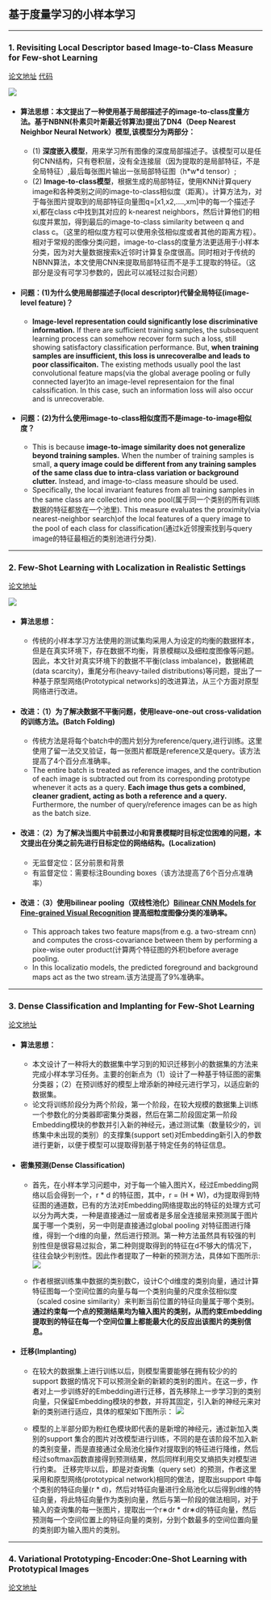 ## 基于度量学习的小样本学习
--- 
### 1. Revisiting Local Descriptor based Image-to-Class Measure for Few-shot Learning
[论文地址](https://arxiv.org/abs/1903.12290?source=post_page)
[代码](https://github.com/WenbinLee/DN4.git)

![](https://github.com/wangyao049/-/blob/master/image/1.png)

- #### 算法思想：本文提出了一种使用基于局部描述子的image-to-class度量方法。基于NBNN(朴素贝叶斯最近邻算法)提出了DN4（Deep Nearest Neighbor Neural Network）模型,该模型分为两部分：
    - (1) **深度嵌入模型**，用来学习所有图像的深度局部描述子。该模型可以是任何CNN结构，只有卷积层，没有全连接层（因为提取的是局部特征，不是全局特征）,最后每张图片输出一张局部特征图（h\*w\*d tensor）; 
    - (2) **Image-to-class模型**，根据生成的局部特征，使用KNN计算query image和各种类别之间的image-to-class相似度（距离）。计算方法为，对于每张图片提取到的局部特征向量图q=[x1,x2,....,xm]中的每一个描述子xi,都在class c中找到其对应的 k-nearest neighbors，然后计算他们的相似度并累加，得到最后的image-to-class similarity between q and class c。（这里的相似度方程可以使用余弦相似度或者其他的距离方程）。相对于常规的图像分类问题，image-to-class的度量方法更适用于小样本分类，因为对大量数据搜索k近邻时计算复杂度很高。同时相对于传统的NBNN算法，本文使用CNN来提取局部特征而不是手工提取的特征。（这部分是没有可学习参数的，因此可以减轻过拟合问题）
    
- #### 问题：(1)为什么使用局部描述子(local descriptor)代替全局特征(image-level feature)？
    - **Image-level representation could significantly lose discriminative information.** If there are sufficient training samples, the subsequent learning process can somehow recover form  such a loss, still showing satisfactory classification performance. But, **when training samples are insufficient, this loss is unrecoveralbe and leads to poor classificaiton.** The existing methods usually pool the last convolutional feature maps(via the global average pooling or fully connected layer)to an image-level representaion for the final calssification. In this case, such an information loss will also occur and is unrecoverable.

- #### 问题：(2)为什么使用image-to-class相似度而不是image-to-image相似度？
    - This is because **image-to-image similarity does not generalize beyond training samples.** When the number of training samples is small, **a query image could be different from any training samples of the same class due to intra-class variation or background clutter.** Instead, and image-to-class measure should be used. 
    - Specifically, the local invariant features from all training samples in the same class are collected into one pool(属于同一个类别的所有训练数据的特征都放在一个池里). This measure evaluates the proximity(via nearest-neighbor search)of the local features of a query image to the pool of each class for classification(通过k近邻搜索找到与query image的特征最相近的类别池进行分类).
-----
### 2. Few-Shot Learning with Localization in Realistic Settings
[论文地址](https://arxiv.org/abs/1904.08502?source=post_page)

![](https://github.com/wangyao049/-/blob/master/image/2.png)

- #### 算法思想：
    - 传统的小样本学习方法使用的测试集均采用人为设定的均衡的数据样本，但是在真实环境下，存在数据不均衡，背景模糊以及细粒度图像等问题。因此，本文针对真实环境下的数据不平衡(class imbalance)，数据稀疏(data scarcity)，重尾分布(heavy-tailed distributions)等问题，提出了一种基于原型网络(Prototypical networks)的改进算法，从三个方面对原型网络进行改进。

- #### 改进：（1）为了解决数据不平衡问题，使用leave-one-out cross-validation的训练方法。(Batch Folding)
    - 传统方法是将每个batch中的图片划分为reference/query,进行训练。这里使用了留一法交叉验证，每一张图片都既是reference又是query。该方法提高了4个百分点准确率。
    - The entire batch is treated as reference images, and the contribution of each image is subtracted out from its corresponding prototype whenever it acts as a query. **Each image thus gets a combined, cleaner gradient, acting as both a reference and a query.** Furthermore, the number of query/reference images can be as high as the batch size.
    
- #### 改进：（2）为了解决当图片中前景过小和背景模糊时目标定位困难的问题，本文提出在分类之前先进行目标定位的网络结构。(Localization)
    - 无监督定位：区分前景和背景
    - 有监督定位：需要标注Bounding boxes（该方法提高了6个百分点准确率）
    
- #### 改进：（3）使用bilinear pooling（双线性池化）[Bilinear CNN Models for Fine-grained Visual Recognition](http://vis-www.cs.umass.edu/bcnn/docs/bcnn_iccv15.pdf) 提高细粒度图像分类的准确率。
    - This approach takes two feature maps(from e.g. a two-stream cnn) and computes the cross-covariance between them by performing a pixe-wise outer product(计算两个特征图的外积)before average pooling.
    - In this localizatio models, the predicted foreground and background maps act as the two stream.该方法提高了9%准确率。
-----
### 3. Dense Classification and Implanting for Few-Shot Learning
[论文地址](https://arxiv.org/abs/1903.05050?source=post_page)

- #### 算法思想：
    - 本文设计了一种将大的数据集中学习到的知识迁移到小的数据集的方法来完成小样本学习任务。主要的创新点为（1）设计了一种基于特征图的密集分类器；（2）在预训练好的模型上增添新的神经元进行学习，以适应新的数据集。
    - 论文将训练阶段分为两个阶段，第一个阶段，在较大规模的数据集上训练一个参数化的分类器即密集分类器，然后在第二阶段固定第一阶段Embedding模块的参数并引入新的神经元，通过测试集（数量较少的，训练集中未出现的类别）的支撑集(support set)对Embedding新引入的参数进行更新，以便于模型可以提取得到基于特定任务的特征信息。

- #### 密集预测(Dense Classification)
    - 首先，在小样本学习问题中，对于每一个输入图片X，经过Embedding网络以后会得到一个，r * d 的特征图，其中，r = (H * W)，d为提取得到特征图的通道数，已有的方法对Embedding网络提取出的特征的处理方式可以分为两大类，一种是直接通过一层或者是多层全连接层来预测属于图片属于哪一个类别，另一中则是直接通过global pooling 对特征图进行降维，得到一个d维的向量，然后进行预测。第一种方法虽然具有较强的判别性但是很容易过拟合，第二种则提取得到的特征在d不够大的情况下，往往会缺少判别性。因此作者提取了一种新的预测方法，具体如下图所示:
![](https://github.com/wangyao049/-/blob/master/image/3.png)

    - 作者根据训练集中数据的类别数C，设计C个d维度的类别向量，通过计算特征图每一个空间位置的向量与每一个类别向量的尺度余弦相似度（scaled cosine similarity）来判断当前位置的特征向量属于哪个类别。**通过约束每一个点的预测结果均为输入图片的类别，从而约束Embedding提取到的特征在每一个空间位置上都能最大化的反应出该图片的类别信息。**
    
- #### 迁移(Implanting)
    - 在较大的数据集上进行训练以后，则模型需要能够在拥有较少的的support 数据的情况下可以预测全新的新颖的类别的图片。在这一步，作者对上一步训练好的Embedding进行迁移，首先移除上一步学习到的类别向量，只保留Embedding模块的参数，并将其固定，引入新的神经元来对新的类别进行适应，具体的框架如下图所示：
![](https://github.com/wangyao049/-/blob/master/image/4.png)

    - 模型的上半部分即为粉红色模块即代表的是新增的神经元，通过新加入类别的support 集合的图片对改模型进行训练，不同的是在该阶段不加入新的类别变量，而是直接通过全局池化操作对提取到的特征进行降维，然后经过softmax函数直接得到预测结果，然后同样利用交叉熵损失对模型进行约束。
迁移完毕以后，即是对查询集（query set）的预测，作者这里采用和原型网络(prototypical network)相同的做法，提取出support 中每个类别的特征向量(r * d)，然后对特征向量进行全局池化以后得到d维的特征向量，将此特征向量作为类别向量，然后与第一阶段的做法相同，对于输入的查询集的每一张图片，提取出一个r∗dr * dr∗d的特征向量，然后预测每一个空间位置上的特征向量的类别，分到个数最多的空间位置向量的类别即为输入图片的类别。
-----
### 4. Variational Prototyping-Encoder:One-Shot Learning with Prototypical Images
[论文地址](https://arxiv.org/abs/1904.08482?source=post_page)

